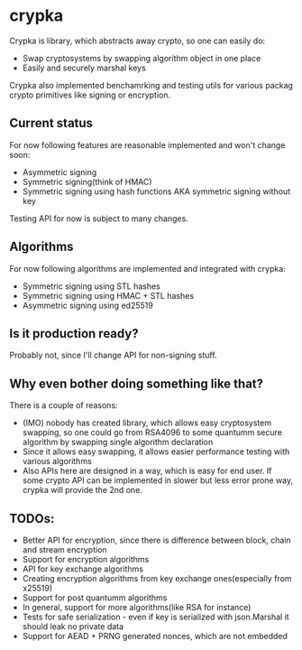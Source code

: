 # crypka

Crypka is library, which abstracts away crypto, so one can easily do:
- Swap cryptosystems by swapping algorithm object in one place
- Easily and securely marshal keys

Crypka also implemented benchamrking and testing utils for various packag crypto primitives like signing or encryption.

## Current status
For now following features are reasonable implemented and won't change soon:
 * Asymmetric signing
 * Symmetric signing(think of HMAC)
 * Symmetric signing using hash functions AKA symmetric signing without key

Testing API for now is subject to many changes.

## Algorithms
For now following algorithms are implemented and integrated with crypka:
 * Symmetric signing using STL hashes 
 * Symmetric signing using HMAC + STL hashes
 * Asymmetric signing using ed25519

## Is it production ready?
Probably not, since I'll change API for non-signing stuff.

## Why even bother doing something like that?
There is a couple of reasons:
 * (IMO) nobody has created library, which allows easy cryptosystem swapping, so one could go from RSA4096 to some quantumm secure algorithm by swapping single algorithm declaration
 * Since it allows easy swapping, it allows easier performance testing with various algorithms
 * Also APIs here are designed in a way, which is easy for end user. If some crypto API can be implemented in slower but less error prone way, crypka will provide the 2nd one.

## TODOs:
 * Better API for encryption, since there is difference between block, chain and stream encryption
 * Support for encryption algorithms
 * API for key exchange algorithms
 * Creating encryption algorithms from key exchange ones(especially from x25519)
 * Support for post quantumm algorithms
 * In general, support for more algorithms(like RSA for instance)
 * Tests for safe serialization - even if key is serialized with json.Marshal it should leak no private data
 * Support for AEAD + PRNG generated nonces, which are not embedded